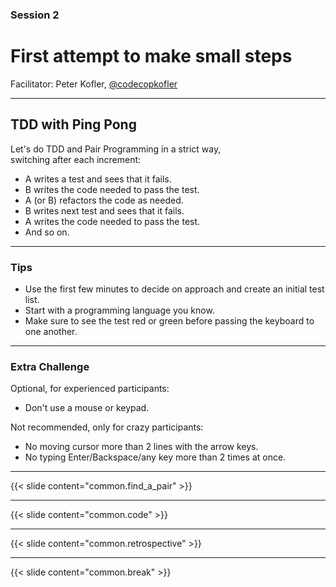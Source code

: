 ### Session 2

# First attempt to make small steps

Facilitator: Peter Kofler, [@codecopkofler](https://twitter.com/codecopkofler)

---

## TDD with Ping Pong

Let's do TDD and Pair Programming in a strict way,<br>
switching after each increment:

* A writes a test and sees that it fails.
* B writes the code needed to pass the test.
* A (or B) refactors the code as needed.
* B writes next test and sees that it fails.
* A writes the code needed to pass the test.
* And so on.

---

### Tips

* Use the first few minutes to decide on approach and create an initial test list.
* Start with a programming language you know.
* Make sure to see the test red or green before passing the keyboard to one another.

---

### Extra Challenge

Optional, for experienced participants:

* Don't use a mouse or keypad.

Not recommended, only for crazy participants:

* No moving cursor more than 2 lines with the arrow keys.
* No typing Enter/Backspace/any key more than 2 times at once.

---

{{< slide content="common.find_a_pair" >}}

---

{{< slide content="common.code" >}}

---

{{< slide content="common.retrospective" >}}

---

{{< slide content="common.break" >}}
